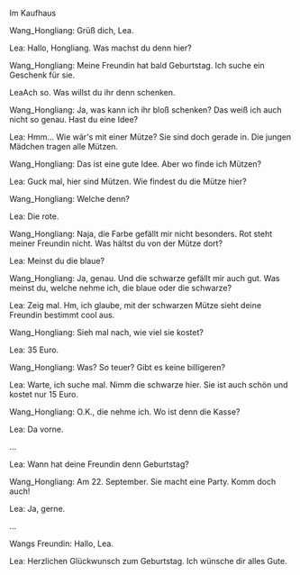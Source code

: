 ﻿Im Kaufhaus

Wang_Hongliang: Grüß dich, Lea.

Lea: Hallo, Hongliang. Was machst du denn hier?

Wang_Hongliang: Meine Freundin hat bald Geburtstag. Ich suche ein Geschenk für sie.

LeaAch so. Was willst du ihr denn schenken.

Wang_Hongliang: Ja, was kann ich ihr bloß schenken? Das weiß ich auch nicht so genau. Hast du eine Idee?

Lea: Hmm... Wie wär's mit einer Mütze? Sie sind doch gerade in. Die jungen Mädchen tragen alle Mützen.

Wang_Hongliang: Das ist eine gute Idee. Aber wo finde ich Mützen?

Lea: Guck mal, hier sind Mützen. Wie findest du die Mütze hier?

Wang_Hongliang: Welche denn?

Lea: Die rote.

Wang_Hongliang: Naja, die Farbe gefällt mir nicht besonders. Rot steht meiner Freundin nicht. Was hältst du von der Mütze dort?

Lea: Meinst du die blaue?

Wang_Hongliang: Ja, genau. Und die schwarze gefällt mir auch gut. Was meinst du, welche nehme ich, die blaue oder die schwarze?

Lea: Zeig mal. Hm, ich glaube, mit der schwarzen Mütze sieht deine Freundin bestimmt cool aus.

Wang_Hongliang: Sieh mal nach, wie viel sie kostet?

Lea: 35 Euro.

Wang_Hongliang: Was? So teuer? Gibt es keine billigeren?

Lea: Warte, ich suche mal. Nimm die schwarze hier. Sie ist auch schön und kostet nur 15 Euro.

Wang_Hongliang: O.K., die nehme ich. Wo ist denn die Kasse?

Lea: Da vorne.

...

Lea: Wann hat deine Freundin denn Geburtstag?

Wang_Hongliang: Am 22. September. Sie macht eine Party. Komm doch auch!

Lea: Ja, gerne.

...

Wangs Freundin: Hallo, Lea. 

Lea: Herzlichen Glückwunsch zum Geburtstag. Ich wünsche dir alles Gute.







